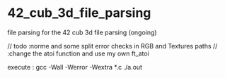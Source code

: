 # 42_cub_3d_file_parsing
file parsing for the 42 cub 3d file parsing (ongoing)

// todo :norme and some split error checks in RGB and Textures paths
//      :change the atoi function and use my own ft_atoi

execute :
gcc -Wall -Werror -Wextra *.c
./a.out
